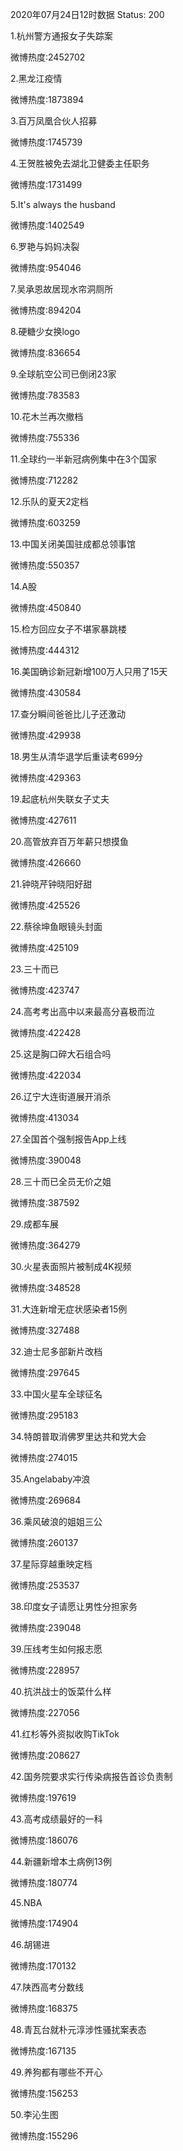2020年07月24日12时数据
Status: 200

1.杭州警方通报女子失踪案

微博热度:2452702

2.黑龙江疫情

微博热度:1873894

3.百万凤凰合伙人招募

微博热度:1745739

4.王贺胜被免去湖北卫健委主任职务

微博热度:1731499

5.It's always the husband

微博热度:1402549

6.罗艳与妈妈决裂

微博热度:954046

7.吴承恩故居现水帘洞厕所

微博热度:894204

8.硬糖少女换logo

微博热度:836654

9.全球航空公司已倒闭23家

微博热度:783583

10.花木兰再次撤档

微博热度:755336

11.全球约一半新冠病例集中在3个国家

微博热度:712282

12.乐队的夏天2定档

微博热度:603259

13.中国关闭美国驻成都总领事馆

微博热度:550357

14.A股

微博热度:450840

15.检方回应女子不堪家暴跳楼

微博热度:444312

16.美国确诊新冠新增100万人只用了15天

微博热度:430584

17.查分瞬间爸爸比儿子还激动

微博热度:429938

18.男生从清华退学后重读考699分

微博热度:429363

19.起底杭州失联女子丈夫

微博热度:427611

20.高管放弃百万年薪只想摸鱼

微博热度:426660

21.钟晓芹钟晓阳好甜

微博热度:425526

22.蔡徐坤鱼眼镜头封面

微博热度:425109

23.三十而已

微博热度:423747

24.高考考出高中以来最高分喜极而泣

微博热度:422428

25.这是胸口碎大石组合吗

微博热度:422034

26.辽宁大连街道展开消杀

微博热度:413034

27.全国首个强制报告App上线

微博热度:390048

28.三十而已全员无价之姐

微博热度:387592

29.成都车展

微博热度:364279

30.火星表面照片被制成4K视频

微博热度:348528

31.大连新增无症状感染者15例

微博热度:327488

32.迪士尼多部新片改档

微博热度:297645

33.中国火星车全球征名

微博热度:295183

34.特朗普取消佛罗里达共和党大会

微博热度:274015

35.Angelababy冲浪

微博热度:269684

36.乘风破浪的姐姐三公

微博热度:260137

37.星际穿越重映定档

微博热度:253537

38.印度女子请愿让男性分担家务

微博热度:239048

39.压线考生如何报志愿

微博热度:228957

40.抗洪战士的饭菜什么样

微博热度:227056

41.红杉等外资拟收购TikTok

微博热度:208627

42.国务院要求实行传染病报告首诊负责制

微博热度:197619

43.高考成绩最好的一科

微博热度:186076

44.新疆新增本土病例13例

微博热度:180774

45.NBA

微博热度:174904

46.胡锡进

微博热度:170132

47.陕西高考分数线

微博热度:168375

48.青瓦台就朴元淳涉性骚扰案表态

微博热度:167135

49.养狗都有哪些不开心

微博热度:156253

50.李沁生图

微博热度:155296

